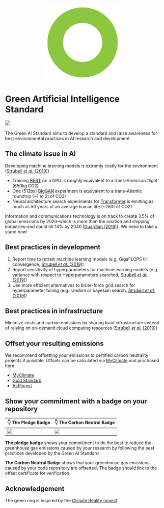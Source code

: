 <div align="center">
  <img src="https://github.com/daviddao/green-ai/blob/master/green-ring.png" width="250px">
</div>

# Green Artificial Intelligence Standard
[![](https://tinyurl.com/greenai-pledge)](https://github.com/daviddao/green-ai)

The Green AI Standard aims to develop a standard and raise awareness for best environmental practices in AI research and development

## The climate issue in AI
Developing machine learning models is extremly costly for the environment ([Strubell *et al.* (2019)](https://arxiv.org/abs/1906.02243))
- Training [BERT](https://arxiv.org/abs/1810.04805) on a GPU is roughly equivalent to a trans-American flight (650kg CO2)
- One (512px) [BigGAN](https://arxiv.org/abs/1809.11096) experiment is equivalent to a trans-Atlantic roundtrip (~1 to 2t of CO2)
- Neural architecture search experiments for [Transformer](https://arxiv.org/abs/1706.03762) is emitting as much as 50 years of an average human life (~280t of CO2) 

Information and communications technology is on track to create 3.5% of global emissions by 2020–which is more than the aviation and shipping industries–and could hit 14% by 2040 ([Guardian (2018)](https://www.theguardian.com/environment/2017/dec/11/tsunami-of-data-could-consume-fifth-global-electricity-by-2025)). We need to take a stand now!

## Best practices in development

1. Report time to retrain machine learning models (e.g. GigaFLOPS till convergence, [Strubell *et al.* (2019)](https://arxiv.org/abs/1906.02243))
2. Report sensitivity of hyperparameters for machine learning models (e.g. variance with respect to Hyperparameters searched, [Strubell *et al.* (2019)](https://arxiv.org/abs/1906.02243))
3. Use more efficient alternatives to brute-force grid search for hyperparameter tuning (e.g. random or bayesian search, [Strubell *et al.* (2019)](https://arxiv.org/abs/1906.02243))

## Best practices in infrastructure

Minimize costs and carbon emissions by sharing local infrastructure instead of relying on on-demand cloud computing resources ([Strubell *et al.* (2019)](https://arxiv.org/abs/1906.02243))

## Offset your resulting emissions

We recommend offsetting your emissions to certified carbon neutrality projects if possible.
Offsets can be calculated via [MyClimate](https://co2.myclimate.org/en/offset_further_emissions) and purchased here:

- [MyClimate](https://www.myclimate.org/)
- [Gold Standard](https://www.goldstandard.org/)
- [ActForest](http://actforest.glideapp.io)

## Show your commitment with a badge on your repository

| **👇 The Pledge Badge** | **👇 The Carbon Neutral Badge** |
|-----------------|-----------------|
| [![](https://tinyurl.com/greenai-pledge)](https://github.com/daviddao/green-ai) | ![](https://tinyurl.com/greenai-neutral) |

**The pledge badge** shows your commitment to do the best to reduce the greenhouse gas emissions caused by your research by following the best practices developed by the Green AI Standard

**The Carbon Neutral Badge** shows that your greenhouse gas emissions caused by your code repository are offsetted. The badge should link to the offset certificate for verification

## Acknowledgement

The green ring is inspired by the [Climate Reality project](https://www.climaterealityproject.org/blog/why-does-al-gore-wear-green-ring-pin)
